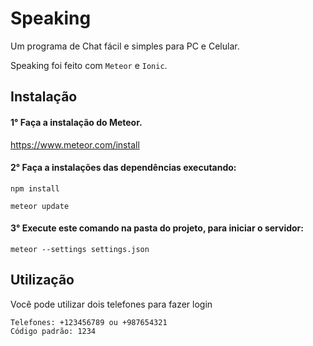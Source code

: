 # Speaking
Um programa de Chat fácil e simples para PC e Celular.

Speaking foi feito com `Meteor` e `Ionic`.

## Instalação
#### 1° Faça a instalação do Meteor.
https://www.meteor.com/install

#### 2° Faça a instalações das dependências executando:
```
npm install
```
```
meteor update
```


#### 3° Execute este comando na pasta do projeto, para iniciar o servidor:
```
meteor --settings settings.json
```

## Utilização
Você pode utilizar dois telefones para fazer login
```
Telefones: +123456789 ou +987654321
Código padrão: 1234
```
